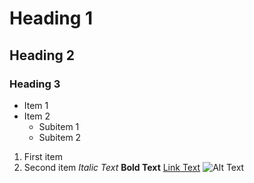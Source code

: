 # Heading 1
## Heading 2
### Heading 3
* Item 1
* Item 2
  - Subitem 1
  - Subitem 2
1. First item
2. Second item
*Italic Text*
**Bold Text**
[Link Text](https://www.example.com)
![Alt Text](image.jpg)
